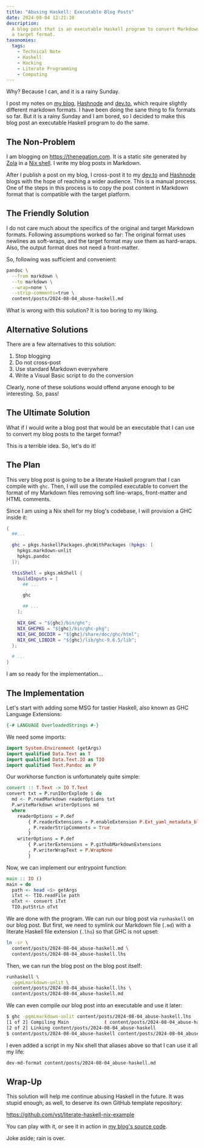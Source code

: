 ```yaml
---
title: "Abusing Haskell: Executable Blog Posts"
date: 2024-08-04 12:21:10
description:
  A blog post that is an executable Haskell program to convert Markdown files to
  a target format.
taxonomies:
  tags:
    - Technical Note
    - Haskell
    - Hacking
    - Literate Programming
    - Computing
---
```


Why? Because I can, and it is a rainy Sunday.

I post my notes on [my blog], [Hashnode] and [dev.to], which require slightly different
markdown formats. I have been doing the sane thing to fix formats so far. But it
is a rainy Sunday and I am bored, so I decided to make this blog post an executable
Haskell program to do the same.

<!-- more -->

## The Non-Problem

I am blogging on <https://thenegation.com>. It is a static site generated by
[Zola] in a [Nix shell]. I write my blog posts in Markdown.

After I publish a post on my blog, I cross-post it to my [dev.to] and [Hashnode]
blogs with the hope of reaching a wider audience. This is a manual process. One
of the steps in this process is to copy the post content in Markdown format that
is compatible with the target platform.

## The Friendly Solution

I do not care much about the specifics of the original and target Markdown
formats. Following assumptions worked so far: The original format uses newlines
as soft-wraps, and the target format may use them as hard-wraps. Also, the
output format does not need a front-matter.

So, following was sufficient and convenient:

```sh
pandoc \
  --from markdown \
  --to markdown \
  --wrap=none \
  --strip-comments=true \
  content/posts/2024-08-04_abuse-haskell.md
```

What is wrong with this solution? It is too boring to my liking.

## Alternative Solutions

There are a few alternatives to this solution:

1. Stop blogging
2. Do not cross-post
3. Use standard Markdown everywhere
4. Write a Visual Basic script to do the conversion

Clearly, none of these solutions would offend anyone enough to be interesting.
So, pass!

## The Ultimate Solution

What if I would write a blog post that would be an executable that I can use to
convert my blog posts to the target format?

This is a terrible idea. So, let's do it!

## The Plan

This very blog post is going to be a literate Haskell program that I can compile
with `ghc`. Then, I will use the compiled executable to convert the format of my
Markdown files removing soft line-wraps, front-matter and HTML comments.

Since I am using a Nix shell for my blog's codebase, I will provision a GHC
inside it:

```nix
{
  ##...

  ghc = pkgs.haskellPackages.ghcWithPackages (hpkgs: [
    hpkgs.markdown-unlit
    hpkgs.pandoc
  ]);

  thisShell = pkgs.mkShell {
    buildInputs = [
      ## ...

      ghc

      ## ...
    ];

    NIX_GHC = "${ghc}/bin/ghc";
    NIX_GHCPKG = "${ghc}/bin/ghc-pkg";
    NIX_GHC_DOCDIR = "${ghc}/share/doc/ghc/html";
    NIX_GHC_LIBDIR = "${ghc}/lib/ghc-9.6.5/lib";
  };

  # ...
}
```

I am so ready for the implementation...

## The Implementation

Let's start with adding some MSG for tastier Haskell, also known as GHC Language
Extensions:

```haskell
{-# LANGUAGE OverloadedStrings #-}
```

We need some imports:

```haskell
import System.Environment (getArgs)
import qualified Data.Text as T
import qualified Data.Text.IO as TIO
import qualified Text.Pandoc as P
```

Our workhorse function is unfortunately quite simple:

```haskell
convert :: T.Text -> IO T.Text
convert txt = P.runIOorExplode $ do
  md <- P.readMarkdown readerOptions txt
  P.writeMarkdown writerOptions md
  where
    readerOptions = P.def
        { P.readerExtensions = P.enableExtension P.Ext_yaml_metadata_block $ P.getDefaultExtensions "markdown"
        , P.readerStripComments = True
        }
    writerOptions = P.def
        { P.writerExtensions = P.githubMarkdownExtensions
        , P.writerWrapText = P.WrapNone
        }
```

Now, we can implement our entrypoint function:

```haskell
main :: IO ()
main = do
  path <- head <$> getArgs
  iTxt <- TIO.readFile path
  oTxt <- convert iTxt
  TIO.putStrLn oTxt
```

We are done with the program. We can run our blog post via `runhaskell` on our
blog post. But first, we need to symlink our Markdown file (`.md`) with a
literate Haskell file extension (`.lhs`) so that GHC is not upset:

```sh
ln -sr \
  content/posts/2024-08-04_abuse-haskell.md \
  content/posts/2024-08-04_abuse-haskell.lhs
```

Then, we can run the blog post on the blog post itself:

```sh
runhaskell \
  -pgmLmarkdown-unlit \
  content/posts/2024-08-04_abuse-haskell.lhs \
  content/posts/2024-08-04_abuse-haskell.md
```

We can even compile our blog post into an executable and use it later:

```sh
$ ghc -pgmLmarkdown-unlit content/posts/2024-08-04_abuse-haskell.lhs
[1 of 2] Compiling Main             ( content/posts/2024-08-04_abuse-haskell.lhs, content/posts/2024-08-04_abuse-haskell.o )
[2 of 2] Linking content/posts/2024-08-04_abuse-haskell
$ content/posts/2024-08-04_abuse-haskell content/posts/2024-08-04_abuse-haskell.md
```

I even added a script in my Nix shell that aliases above so that I can use it
all my life:

```sh
dev-md-format content/posts/2024-08-04_abuse-haskell.md
```

## Wrap-Up

This solution will help me continue abusing Haskell in the future. It was stupid
enough, as well, to deserve its own GitHub template repository:

<https://github.com/vst/literate-haskell-nix-example>

You can play with it, or see it in action in [my blog's source code].

Joke aside; rain is over.

<!-- REFERENCES -->

[Hashnode]: https://thenegation.hashnode.dev
[Nix shell]: https://wiki.nixos.org/wiki/Development_environment_with_nix-shell
[Zola]: https://www.getzola.org
[dev.to]: https://dev.to/vst
[my blog's source code]: https://github.com/vst/vst.github.io
[my blog]: https://thenegation.com
